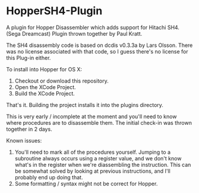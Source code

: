 # HopperSH4-Plugin
A plugin for Hopper Disassembler which adds support for Hitachi SH4. (Sega Dreamcast)
Plugin thrown together by Paul Kratt.

The SH4 disassembly code is based on dcdis v0.3.3a by Lars Olsson.
There was no license associated with that code, so I guess there's no license for this Plug-in either.

To install into Hopper for OS X:
1. Checkout or download this repository.
2. Open the XCode Project.
3. Build the XCode Project.

That's it. Building the project installs it into the plugins directory.

This is very early / incomplete at the moment and you'll need to know where procedures are to disassemble them. The initial check-in was thrown together in 2 days.

Known issues:
1. You'll need to mark all of the procedures yourself. Jumping to a subroutine always occurs using a register value, and we don't know what's in the register when we're diassembling the instruction. This can be somewhat solved by looking at previous instructions, and I'll probably end up doing that.
2. Some formatting / syntax might not be correct for Hopper.
